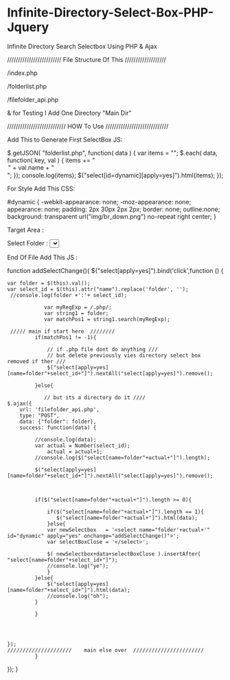 Infinite-Directory-Select-Box-PHP-Jquery
========================================

Infinite Directory Search Selectbox Using PHP &amp; Ajax

///////////////////////// File Structure Of This ///////////////////

/index.php

/folderlist.php

/filefolder_api.php


& for Testing I Add One Directory "Main Dir"

/////////////////////////// HOW To Use /////////////////////////////

Add This to Generate First SelectBox JS:

$.getJSON( "folderlist.php", function( data ) {
				  var items = "";
				  $.each( data, function( key, val ) {
					items += "<option value='" + val.path+val.name + "'>" + val.name + "</option>";
				  });
				 console.log(items);
				  $("select[id=dynamic][apply=yes]").html(items);
			});
			
			

For Style Add This CSS:

#dynamic {
			-webkit-appearance: none;
			-moz-appearance: none;
			appearance: none;
			padding: 2px 30px 2px 2px;
			border: none;
			outline:none;
			background: transparent url("img/br_down.png") no-repeat right center;
		  }
		  


Target Area :

<div class="selects">
                            <label>Select Folder : </label>
                            <select name="folder1" id="dynamic" apply="yes" onchange="addSelectChange()">
                                
                            </select>
                            
</div>
		  


End Of File Add This JS :

function addSelectChange(){ 
$("select[apply=yes]").bind('click',function () {
	
    var folder = $(this).val();
    var select_id = $(this).attr("name").replace('folder', '');
     //console.log(folder +':'+ select_id);
	 
	            var myRegExp = /.php/;
				var string1 = folder;
				var matchPos1 = string1.search(myRegExp);
	 
	 ///// main if start here  ////////	
			 if(matchPos1 != -1){
				 
				 // if .php file dont do anything ///
				 // but delete previously vies directory select box removed if ther ///
				 $("select[apply=yes][name=folder"+select_id+"]").nextAll("select[apply=yes]").remove();
				 
			 }else{
				 
				// but its a directory do it ////
    $.ajax({
        url: 'filefolder_api.php',
        type: "POST",
        data: {"folder": folder},
        success: function(data) {
            
             //console.log(data);
			 var actual = Number(select_id);
			     actual = actual+1;
			 //console.log($("select[name=folder"+actual+"]").length);
		     
			 $("select[apply=yes][name=folder"+select_id+"]").nextAll("select[apply=yes]").remove();
			 
			  
				 
			 if($("select[name=folder"+actual+"]").length >= 0){
				 
				 if($("select[name=folder"+actual+"]").length == 1){
				    $("select[name=folder"+actual+"]").html(data);	 
				 }else{
				 var newSelectbox   = '<select name="folder'+actual+'" id="dynamic" apply="yes" onchange="addSelectChange()">';
				 var selectBoxClose = '</select>';
				 
				 $( newSelectbox+data+selectBoxClose ).insertAfter( "select[name=folder"+select_id+"]");
				 //console.log("ye");
				 }
			 }else{
				 $("select[apply=yes][name=folder"+select_id+"]").html(data);
				 //console.log("oh");
			 }
			 
			 }
            
			
            
        
    });
	/////////////////////    main else over  ///////////////////////
			 }
	
});
}
